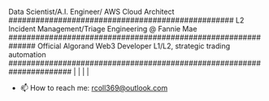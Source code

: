 Data Scientist/A.I. Engineer/ AWS Cloud Architect
##################################################
L2 Incident Management/Triage Engineering @ Fannie Mae
##############################################################
Official Algorand Web3 Developer L1/L2, strategic trading automation
######################################################################
| 
|
|
|
- 📫 How to reach me: rcoll369@outlook.com

<!---
collerepo/collerepo is a ✨ special ✨ repository because its `README.md` (this file) appears on your GitHub profile.
You can click the Preview link to take a look at your changes.
--->
